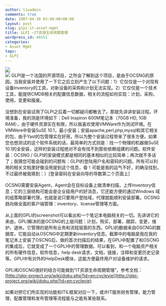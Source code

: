 ```yaml
---
author: liuadmin
comments: true
date: 2007-04-30 03:49:00+00:00
layout: post
slug: glpi-it-asset-mgmt
title: GLPI –IT资源生命周期管理
wordpress_id: 49151
categories:
- Asset Mgmt
tags:
- GLPI
---
```


[![](http://bp2.blogger.com/_KU0istEHv9w/RjVt3XwKBiI/AAAAAAAAADU/8AXj0w-tXTg/s400/computer.JPG)](http://bp2.blogger.com/_KU0istEHv9w/RjVt3XwKBiI/AAAAAAAAADU/8AXj0w-tXTg/s1600-h/computer.JPG)<br />[![](http://bp2.blogger.com/_KU0istEHv9w/RjVt3XwKBjI/AAAAAAAAADc/94EbtEVA1_I/s400/logo-glpi.png)](http://bp2.blogger.com/_KU0istEHv9w/RjVt3XwKBjI/AAAAAAAAADc/94EbtEVA1_I/s1600-h/logo-glpi.png) GLPI是一个法国的开源项目，之所会了解到这个项目，是由于OCSNG的原因。当我安装并使用了一下它之后立刻产生了以下问题：1）它仅仅是一个对现有设备Inventory的工具，对新设备的采购和计划无法实现。2）它仅仅是一个技术工具，能提供CMDB相关的配置信息数据，相关的流程如何实现：计划，采购，使用，变更和报废。<br /><br />没想到在安装试用了GLPI之后着一切都疑问都散去了。那就先讲讲安装过程。环境准备，我的测是环境如下：Dell Inspiron 600M笔记本（70GB HD, 1GB RAM），由于硬件资源实在有限，所以我喜欢使用VMWare作为测试环境。在VMWere中安装SuSE 10.1，最小安装；安装apache,perl,php,mysql和其它相关的包，由于Yast的包管理实在好用，所以为整个安装过程带来了很多方便。如果您也想测试的这个软件系统的话，最简单的方式则是：找一个物理的机器做SuSE 10.1的全安装，这样的安装过程绝对不会有找不到那些依赖组建的问题。软件安装：OCSNG / GLPI的安装模式都是相同的基本相似的比较简单；再次就不多话了；我猜您可能会碰到的问题有：GLPI的登陆用户名和密码的问题。所有可以利用的相关文档里好像没用提到这个信息，昏！可能是我的运气不好，的确没找到，不过最终被我猜到：）[登录密码在安装向导的导数第二个页面上]<br /><br />OCSNG需要安装Agent，Agent会在目标设备上做清单扫描，上传Inventory信息；它的三层结构可能会是企业级用户的好消息，它还能方便的通过Windows 域的组策略部署代理，也就是说只要用户登陆域，代理就能顺利安装部署。OCSNG趋向做全面的客户端管理：inventory、license管理等方面。<br /><br />从上面的GPLI的screenshot可以看出和一个笔记本电脑相关的一切。先讲讲它的来由，GPLI解决的是OCSNG的上层问题：计划，购买，部署，跟踪，变更，维护，退休。它管理的是所有业务和流程层面的东西。GPLI的数据来自OSCNG的数据库，它能自动从OSCNG中定期更新inventory信息。截屏中的电脑是我在我的笔记本上安装了OSCNG后，做的首次扫描后的结果，在GPLI中配置了和OSCNG的集成后，它就变成了一个GPLI中的管理数据。可以看到，和一个电脑资产相关的所有硬件信息，软件信息，help desk请求，文档，链接，注释和变更历史记录等。GPLI中有对外的HelpDesk模块，这能方便最终用户对设备维护的请求。<br /><br />GPLI和OSCNG很好的结合可能做到“IT资源生命周期管理”，参考文档：[http://glpi-project.org/wiki/doku.php?id=en:cyclevie](http://glpi-project.org/wiki/doku.php?id=en:cyclevie)<br /><br />如果对把它们所实现的功能和ITIL框架对应一下，或许IT服务财务管理，能力管理，配置管理和发布管理等流程能与之能有某些联系。
